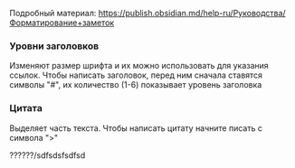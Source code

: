 Подробный материал: https://publish.obsidian.md/help-ru/Руководства/Форматирование+заметок

### Уровни заголовков
Изменяют размер шрифта и их можно использовать для указания ссылок. Чтобы написать заголовок, перед ним сначала ставятся символы "#", их количество (1-6) показывает уровень заголовка

### Цитата
Выделяет часть текста. Чтобы написать цитату начните писать с символа ">"

??????/sdfsdsfsdfsd